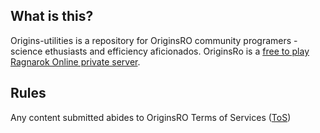 What is this?
-------------
Origins-utilities is a repository for OriginsRO community programers - science ethusiasts and efficiency aficionados. OriginsRo is a [free to play Ragnarok Online private server](https://originsro.org/).

Rules
-----
Any content submitted abides to OriginsRO Terms of Services ([ToS](https://originsro.org/tos))
